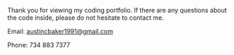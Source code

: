 Thank you for viewing my coding portfolio. If there are any questions about the code inside, please do not hesitate to contact me.

Email: austincbaker1991@gmail.com

Phone: 734 883 7377

